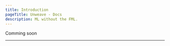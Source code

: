 ```yaml
---
title: Introduction
pageTitle: Unweave - Docs
description: ML without the FML.
---
```

Comming soon

[//]: # ({% quick-links %})

[//]: # ()
[//]: # ({% quick-link )

[//]: # (    title="Serverless Jupyter Lab" )

[//]: # (    icon="rocket" )

[//]: # (    href="docs/playground" )

[//]: # (    description="The quickest way to get up and running with Unweave.")

[//]: # (/%})

[//]: # ()
[//]: # ({% quick-link )

[//]: # (    title="Installation and Getting Started" )

[//]: # (    icon="terminal" )

[//]: # (    href="docs/getting-started" )

[//]: # (    description="Get setup with the Unweave CLI on your local computer.")

[//]: # (/%})

[//]: # ()
[//]: # ()
[//]: # ({% /quick-links %})

---
